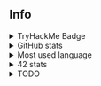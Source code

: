 ## Info

<details>
  <summary>TryHackMe Badge</summary>
  <br>
  <img src="https://tryhackme-badges.s3.amazonaws.com/Pixailz.png?1" alt="TryHackMe">
</details>
<details>
  <summary>GitHub stats</summary>
  <br>
  <img src="https://github-readme-stats.vercel.app/api?username=Pixailz&theme=chartreuse-dark&show_icons=true">
</details>
<details>
  <summary>Most used language</summary>
  <br>
  <img src="https://github-readme-stats.vercel.app/api/top-langs/?username=Pixailz&theme=chartreuse-dark&layout=compact&langs_count=10">
</details>
<details>
  <summary>42 stats</summary>
  <br>
  <a href="https://profile.intra.42.fr/users/brda-sil">
    <img src="https://badgen.net/badge/Angoul%C3%AAme/brda-sil/50C878?cache=86400&icon=https://meta.intra.42.fr/images/42_logo.svg">
  </a>
</details>
<details>
 <summary>TODO</summary>

1. finish [minishell](https://github.com/Pixailz/minishell)
1. [ft_helper](https://github.com/Pixailz/ft_helper)
    - have work to do
1. Push [ft_philosophers](https://github.com/Pixailz/ft_philosophers)
    - push with bonus (almost done)
1. write bonus of [ft_printf](https://github.com/Pixailz/ft_printf)
1. optimise [ft_push_swap](https://github.com/Pixailz/ft_push_swap) to pass it at 125
1. [Born2BeRootTester](https://github.com/Pixailz/Born2BeRootTester)
    - add test for CentOS

</details>
